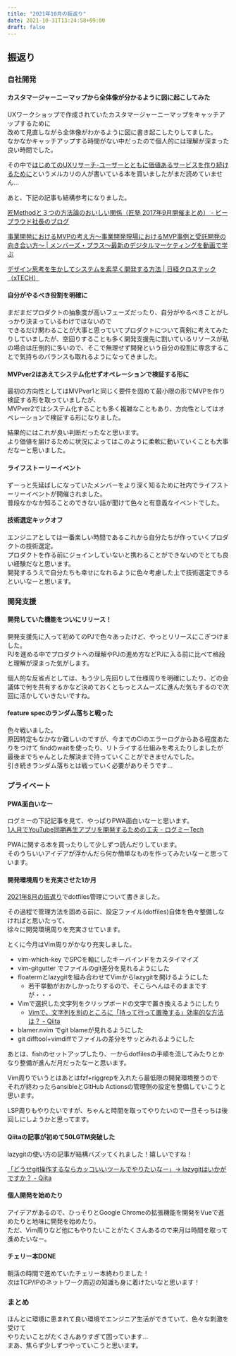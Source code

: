 ```yaml
---
title: "2021年10月の振返り"
date: 2021-10-31T13:24:58+09:00
draft: false
---
```


## 振返り

### 自社開発

#### カスタマージャーニーマップから全体像が分かるように図に起こしてみた

UXワークショップで作成されていたカスタマージャーニーマップをキャッチアップするために  
改めて見直しながら全体像がわかるように図に書き起こしたりしてました。  
なかなかキャッチアップする時間がない中だったので個人的には理解が深まった良い時間でした。  

その中で[はじめてのUXリサーチ-ユーザーとともに価値あるサービスを作り続けるために](はじめてのUXリサーチ-ユーザーとともに価値あるサービスを作り続けるために)というメルカリの人が書いている本を買いましたがまだ読めていません…

あと、下記の記事も結構参考になりました。  

[匠Methodと３つの方法論のおいしい関係（匠塾 2017年9月開催まとめ） \- ビープラウド社長のブログ](https://shacho.beproud.jp/entry/2017/10/02/083000)

[事業開発におけるMVPの考え方～事業開発現場におけるMVP事例と受託開発の向き合い方～ \| メンバーズ・プラス～最新のデジタルマーケティングを動画で学ぶ](https://content.members.co.jp/?column=agile20200805)

[デザイン思考を生かしてシステムを素早く開発する方法 \| 日経クロステック（xTECH）](https://xtech.nikkei.com/atcl/nxt/mag/sys/18/111900047/111900003/)

#### 自分がやるべき役割を明確に

まだまだプロダクトの抽象度が高いフェーズだったり、自分がやるべきことがしっかり決まっているわけではないので  
できるだけ関わることが大事と思っていてプロダクトについて真剣に考えてみたりしていましたが、空回りすることも多く開発支援先に割いているリソースが私の場合は圧倒的に多いので、そこで無理せず開発という自分の役割に専念することで気持ちのバランスも取れるようになってきました。  

#### MVPver2はあえてシステム化せずオペレーションで検証する形に

最初の方向性としてはMVPver1と同じく要件を固めて最小限の形でMVPを作り検証する形を取っていましたが、  
MVPver2ではシステム化することも多く複雑なこともあり、方向性としてはオペレーションで検証する形になりました。  

結果的にはこれが良い判断だったなと思います。  
より価値を届けるために状況によってはこのように柔軟に動いていくことも大事だなーと思いました。  

#### ライフストーリーイベント

ずーっと先延ばしになっていたメンバーをより深く知るために社内でライフストーリーイベントが開催されました。  
普段なかなか知ることのできない話が聞けて色々と有意義なイベントでした。  

#### 技術選定キックオフ

エンジニアとしては一番楽しい時間であるこれから自分たちが作っていくプロダクトの技術選定。  
プロダクトを作る前にジョインしていないと携わることができないのでとても良い経験だなと思います。  
開発するうえで自分たちも幸せになれるように色々考慮した上で技術選定できるといいなーと思います。  

### 開発支援

#### 開発していた機能をついにリリース！

開発支援先に入って初めてのPJで色々あったけど、やっとリリースにこぎつけました。  
PJを進める中でプロダクトへの理解やPJの進め方などPJに入る前に比べて格段と理解が深まった気がします。  

個人的な反省点としては、もう少し先回りして仕様周りを明確にしたり、どの会議体で何を共有するかなど決めておくともっとスムーズに進んだ気もするので次回に活かしていきたいですね。  

#### feature specのランダム落ちと戦った

色々戦いました。  
原因特定もなかなか難しいのですが、今までのCIのエラーログからある程度あたりをつけて
findのwaitを使ったり、リトライする仕組みを考えたりしましたが最後までちゃんとした解決まで持っていくことができませんでした。  
引き続きランダム落ちとは戦っていく必要がありそうです…  

### プライベート

#### PWA面白いなー

ログミーの下記記事を見て、やっぱりPWA面白いなーと思います。  
[1人月でYouTube同期再生アプリを開発するための工夫 \- ログミーTech](https://logmi.jp/tech/articles/322789)

PWAに関する本を買ったりして少しずつ読んだりしています。  
そのうちいいアイデアが浮かんだら何か簡単なものを作ってみたいなーと思っています。  

#### 開発環境周りを充実させた1か月

[2021年8月の振返り](https://snyt45.com/posts/20210905/furikaeri/#%E3%82%AA%E3%83%BC%E3%83%90%E3%83%BC%E3%82%A8%E3%83%B3%E3%82%B8%E3%83%8B%E3%82%A2%E3%83%AA%E3%83%B3%E3%82%B0%E7%9A%84%E3%81%AAdotfiles%E7%AE%A1%E7%90%86)でdotfiles管理について書きました。  

その過程で管理方法を固める前に、設定ファイル(dotfiles)自体を色々整備しなければと思いたって、  
徐々に開発環境周りを充実させています。  

とくに今月はVim周りがかなり充実しました。  

- vim-which-key でSPCを軸にしたキーバインドをカスタイマイズ
- vim-gitgutter でファイルのgit差分を見れるようにした
- floatermとlazygitを組み合わせてVimからlazygitを開けるようにした
  - 若干挙動がおかしかったりするので、そこらへんはそのままですが・・・
- Vimで選択した文字列をクリップボードの文字で置き換えるようにしたり
  - [Vimで、文字列を別のところに「持って行って置換する」効率的な方法は？ \- Qiita](https://qiita.com/hyuki/items/00c6aa71f299e9ce17e6)
- blamer.nvim でgit blameが見れるようにした
- git difftool+vimdiffでファイルの差分をサッとみれるようにした

あとは、fishのセットアップしたり、一からdotfilesの手順を流してみたりとかなり整備が進んだ月だったなーと思います。  

Vim周りでいうとはあとはfzf+riggrepを入れたら最低限の開発環境整うので  
それが終わったらansibleとGitHub Actionsの管理側の設定を整備していこうと思います。  

LSP周りもやりたいですが、ちゃんと時間を取ってやりたいので一旦そっちは後回しにしようかと思ってます。  

#### Qiitaの記事が初めて50LGTM突破した

lazygitの使い方の記事が結構バズッてくれました！嬉しいですね！  

[「どうせgit操作するならカッコいいツールでやりたいなー」→ lazygitはいかがですか？ \- Qiita](https://qiita.com/snyt45/items/32b1006490ae4da86766)

#### 個人開発を始めたり

アイデアがあるので、ひっそりとGoogle Chromeの拡張機能を開発をVueで進めたりと地味に開発を始めたり。  
ただ、Vim周りなど他にもやりたいことがたくさんあるので来月は時間を取って進めたいなー。  

#### チェリー本DONE

朝活の時間で進めていたチェリー本終わりました！  
次はTCP/IPのネットワーク周辺の知識も身に着けたいなと思います！  

### まとめ

ほんとに環境に恵まれて良い環境でエンジニア生活ができていて、色々な刺激を受けて  
やりたいことがたくさんありすぎて困っています…  
まあ、焦らず少しずつやっていこうと思います。  
